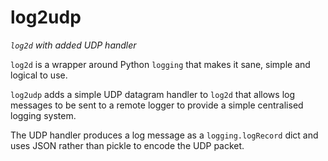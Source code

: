 # **log2udp**
_`log2d` with added UDP handler_

`log2d` is a wrapper around Python `logging` that makes it sane, simple and logical to use.

`log2udp` adds a simple UDP datagram handler to `log2d` that allows log messages to be sent 
to a remote logger to provide a simple centralised logging system.

The UDP handler produces a log message as a `logging.logRecord` dict and uses JSON rather than pickle
to encode the UDP packet.
